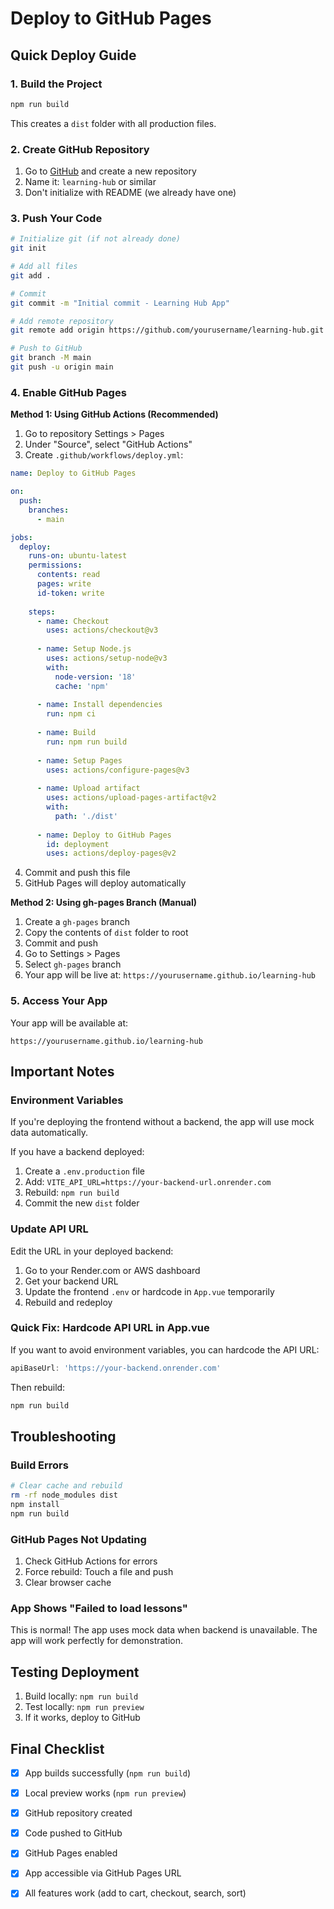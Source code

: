 # Deploy to GitHub Pages

## Quick Deploy Guide

### 1. Build the Project
```bash
npm run build
```

This creates a `dist` folder with all production files.

### 2. Create GitHub Repository

1. Go to [GitHub](https://github.com) and create a new repository
2. Name it: `learning-hub` or similar
3. Don't initialize with README (we already have one)

### 3. Push Your Code

```bash
# Initialize git (if not already done)
git init

# Add all files
git add .

# Commit
git commit -m "Initial commit - Learning Hub App"

# Add remote repository
git remote add origin https://github.com/yourusername/learning-hub.git

# Push to GitHub
git branch -M main
git push -u origin main
```

### 4. Enable GitHub Pages

**Method 1: Using GitHub Actions (Recommended)**

1. Go to repository Settings > Pages
2. Under "Source", select "GitHub Actions"
3. Create `.github/workflows/deploy.yml`:

```yaml
name: Deploy to GitHub Pages

on:
  push:
    branches:
      - main

jobs:
  deploy:
    runs-on: ubuntu-latest
    permissions:
      contents: read
      pages: write
      id-token: write
    
    steps:
      - name: Checkout
        uses: actions/checkout@v3
      
      - name: Setup Node.js
        uses: actions/setup-node@v3
        with:
          node-version: '18'
          cache: 'npm'
      
      - name: Install dependencies
        run: npm ci
      
      - name: Build
        run: npm run build
      
      - name: Setup Pages
        uses: actions/configure-pages@v3
      
      - name: Upload artifact
        uses: actions/upload-pages-artifact@v2
        with:
          path: './dist'
      
      - name: Deploy to GitHub Pages
        id: deployment
        uses: actions/deploy-pages@v2
```

4. Commit and push this file
5. GitHub Pages will deploy automatically

**Method 2: Using gh-pages Branch (Manual)**

1. Create a `gh-pages` branch
2. Copy the contents of `dist` folder to root
3. Commit and push
4. Go to Settings > Pages
5. Select `gh-pages` branch
6. Your app will be live at: `https://yourusername.github.io/learning-hub`

### 5. Access Your App

Your app will be available at:
```
https://yourusername.github.io/learning-hub
```

## Important Notes

### Environment Variables
If you're deploying the frontend without a backend, the app will use mock data automatically.

If you have a backend deployed:
1. Create a `.env.production` file
2. Add: `VITE_API_URL=https://your-backend-url.onrender.com`
3. Rebuild: `npm run build`
4. Commit the new `dist` folder

### Update API URL

Edit the URL in your deployed backend:

1. Go to your Render.com or AWS dashboard
2. Get your backend URL
3. Update the frontend `.env` or hardcode in `App.vue` temporarily
4. Rebuild and redeploy

### Quick Fix: Hardcode API URL in App.vue

If you want to avoid environment variables, you can hardcode the API URL:

```javascript
apiBaseUrl: 'https://your-backend.onrender.com'
```

Then rebuild:
```bash
npm run build
```

## Troubleshooting

### Build Errors
```bash
# Clear cache and rebuild
rm -rf node_modules dist
npm install
npm run build
```

### GitHub Pages Not Updating
1. Check GitHub Actions for errors
2. Force rebuild: Touch a file and push
3. Clear browser cache

### App Shows "Failed to load lessons"
This is normal! The app uses mock data when backend is unavailable. The app will work perfectly for demonstration.

## Testing Deployment

1. Build locally: `npm run build`
2. Test locally: `npm run preview`
3. If it works, deploy to GitHub

## Final Checklist

- [x] App builds successfully (`npm run build`)
- [x] Local preview works (`npm run preview`)
- [x] GitHub repository created
- [x] Code pushed to GitHub
- [x] GitHub Pages enabled
- [x] App accessible via GitHub Pages URL
- [x] All features work (add to cart, checkout, search, sort)

